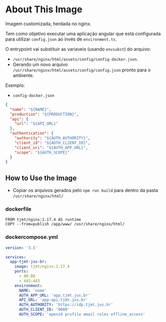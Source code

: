 # About This Image
Imagem customizada, herdada no nginx.

Tem como objetivo executar uma aplicação angular que está configurada para utilizar `config.json` ao  invés de `environment.ts`.

O entrypoint vai substituir as variaveis (usando `envsubst`) do arquivo:
* `/usr/share/nginx/html/assets/config/config-docker.json`.
* Gerando um novo arquivo `/usr/share/nginx/html/assets/config/config.json` pronto para o ambiente. 

Exemplo:
* `config-docker.json`
```json
{
  "name": "${NAME}",
  "production": "${PRODUCTION}",
  "api": {
    "url": "${API_URL}"
  },
  "authentication": {
    "authority": "${AUTH_AUTHORITY}",
    "client_id": "${AUTH_CLIENT_ID}",
    "client_uri": "${AUTH_APP_URL}",
    "scope": "${AUTH_SCOPE}"
  }
}
```


## How to Use the Image

* Copiar os arquivos gerados pelo `npm run build` para dentro da pasta `/usr/share/nginx/html/`


### dockerfile
```docker
FROM tjmt/nginx:1.17.4 AS runtime
COPY --from=publish /app/www/ /usr/share/nginx/html/
```

### dockercompose.yml
```yml
version: '3.5'

services:
  app-tjmt-jus-br:
    image: tjmt/nginx:1.17.4
    ports:
      - 80:80
      - 443:443
    environment:
      NAME: 'nome'
      AUTH_APP_URL: 'app.tjmt.jus.br'
      API_URL: 'app-api.tjmt.jus.br'
      AUTH_AUTHORITY: 'https://idp.tjmt.jus.br'
      AUTH_CLIENT_ID: '0000'
      AUTH_SCOPE: 'openid profile email roles offline_access'
```

